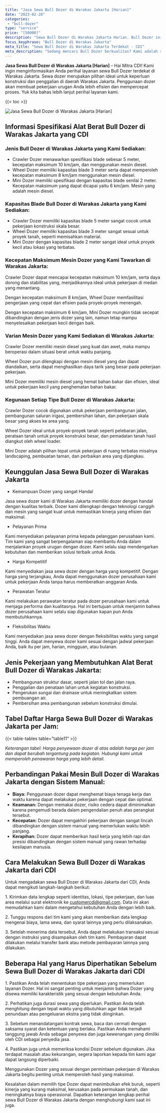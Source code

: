 ```yaml
---
title: "Jasa Sewa Bull Dozer di Warakas Jakarta [Harian]"
date: "2023-02-20"
categories:
 - "bull-dozer"
type: "service"
price: "[50000]"
description: "Sewa Bull Dozer di Warakas Jakarta Harian. Bull Dozer ini merupakan pilihan tepat dalam proyek pembangunan sebagai peralatan konstruksi handal dan andal. Hubungi kami untuk informasi lebih detail."
focus_keyphrase: "Bull Dozer di Warakas Jakarta"
meta_title: "Sewa Bull Dozer di Warakas Jakarta Terdekat - CDI"
meta_description: "Sedang mencari Bull Dozer berkualitas? Kami adalah solusi tepat dengan solusi optimal. Segera hubungi kami."
---
```


**Jasa Sewa Bull Dozer di Warakas Jakarta [Harian]** – Hai Mitra CDI! Kami ingin menginformasikan Anda perihal layanan sewa Bull Dozer terdekat di Warakas Jakarta. Sewa dozer merupakan pilihan ideal untuk keperluan konstruksi dan penggalian di daerah Warakas Jakarta. Penggunaan dozer akan membuat pekerjaan urugan Anda lebih efisien dan mempercepat proses. Yuk kita bahas lebih lanjut perihal layanan kami.

{{< toc >}}

![Jasa Sewa Bull Dozer di Warakas Jakarta [Harian]](/images/bull-dozer/bull-dozer-24.jpg)

## Informasi Spesifikasi Alat Berat Bull Dozer di Warakas Jakarta yang CDI

### Jenis Bull Dozer di Warakas Jakarta yang Kami Sediakan:

*   Crawler Dozer menawarkan spesifikasi blade sebesar 5 meter, kecepatan maksimum 10 km/jam, dan menggunakan mesin diesel.
*   Wheel Dozer memiliki kapasitas blade 3 meter serta dapat memperoleh kecepatan maksimum 8 km/jam menggunakan mesin diesel.
*   Mini Dozer memiliki spesifikasi dengan kapasitas blade senilai 2 meter. Kecepatan maksimum yang dapat dicapai yaitu 6 km/jam. Mesin yang adalah mesin diesel.

### Kapasitas Blade Bull Dozer di Warakas Jakarta yang Kami Sediakan:

*   Crawler Dozer memiliki kapasitas blade 5 meter sangat cocok untuk pekerjaan konstruksi skala besar.
*   Wheel Dozer memiliki kapasitas blade 3 meter sangat sesuai untuk proyek tanah, seperti memisahkan material.
*   Mini Dozer dengan kapasitas blade 2 meter sangat ideal untuk proyek kecil atau lokasi yang terbatas.

### Kecepatan Maksimum Mesin Dozer yang Kami Tawarkan di Warakas Jakarta:

Crawler Dozer dapat mencapai kecepatan maksimum 10 km/jam, serta daya dorong dan stabilitas yang, menjadikannya ideal untuk pekerjaan di medan yang menantang.

Dengan kecepatan maksimum 8 km/jam, Wheel Dozer memfasilitasi pengerjaan yang cepat dan efisien pada proyek-proyek menengah.

Dengan kecepatan maksimum 6 km/jam, Mini Dozer mungkin tidak secepat dibandingkan dengan jenis dozer yang lain, namun tetap mampu menyelesaikan pekerjaan kecil dengan baik.

### Varian Mesin Dozer yang Kami Sediakan di Warakas Jakarta:

Crawler Dozer memiliki mesin diesel yang kuat dan awet, maka mampu beroperasi dalam situasi berat untuk waktu panjang.

Wheel Dozer pun dilengkapi dengan mesin diesel yang dan dapat diandalkan, serta dapat menghasilkan daya tarik yang besar pada pekerjaan pekerjaan.

Mini Dozer memiliki mesin diesel yang hemat bahan bakar dan efisien, ideal untuk pekerjaan kecil yang penghematan bahan bakar.

### Kegunaan Setiap Tipe Bull Dozer di Warakas Jakarta:

Crawler Dozer cocok digunakan untuk pekerjaan pembangunan jalan, pembangunan saluran irigasi, pembersihan lahan, dan pekerjaan skala besar yang akses ke area yang.

Wheel Dozer ideal untuk proyek-proyek tanah seperti pelebaran jalan, perataan tanah untuk proyek konstruksi besar, dan pemadatan tanah hasil diangkut oleh wheel loader.

Mini Dozer adalah pilihan tepat untuk pekerjaan di ruang terbatas misalnya landscaping, pembuatan taman, dan perbaikan area yang dijangkau.

## Keunggulan Jasa Sewa Bull Dozer di Warakas Jakarta

*   Kemampuan Dozer yang sangat Handal

Jasa sewa dozer kami di Warakas Jakarta memiliki dozer dengan handal dengan kualitas terbaik. Dozer kami dilengkapi dengan teknologi canggih dan mesin yang sangat kuat untuk memastikan kinerja yang efisien dan maksimal.
*   Pelayanan Prima

Kami menyediakan pelayanan prima kepada pelanggan perusahaan kami. Tim kami yang sangat berpengalaman siap membantu Anda dalam menjalankan proyek urugan dengan dozer. Kami selalu siap mendengarkan kebutuhan dan memberikan solusi terbaik untuk Anda.
*   Harga Kompetitif

Kami menyediakan jasa sewa dozer dengan harga yang kompetitif. Dengan harga yang terjangkau, Anda dapat menggunakan dozer perusahaan kami untuk pekerjaan Anda tanpa harus memberatkan anggaran Anda.
*   Perawatan Teratur

Kami melakukan perawatan teratur pada dozer perusahaan kami untuk menjaga performa dan kualitasnya. Hal ini bertujuan untuk menjamin bahwa dozer perusahaan kami selalu siap digunakan kapan pun Anda membutuhkannya.
*   Fleksibilitas Waktu

Kami menyediakan jasa sewa dozer dengan fleksibilitas waktu yang sangat tinggi. Anda dapat menyewa dozer kami sesuai dengan jadwal pekerjaan Anda, baik itu per jam, harian, mingguan, atau bulanan.

## Jenis Pekerjaan yang Membutuhkan Alat Berat Bull Dozer di Warakas Jakarta:

*   Pembangunan struktur dasar, seperti jalan tol dan jalan raya.
*   Penggalian dan penataan lahan untuk kegiatan konstruksi.
*   Pengerukan sungai dan drainase untuk meningkatkan sistem pembuangan air.
*   Pembersihan area pembangunan sebelum konstruksi dimulai.

## Tabel Daftar Harga Sewa Bull Dozer di Warakas Jakarta per Jam:

{{< table-tables table="table11" >}}

_Keterangan tabel: Harga penyewaan dozer di atas adalah harga per jam dan dapat berubah tergantung pada kegiatan. Hubungi kami untuk memperoleh penawaran harga yang lebih detail._

## Perbandingan Pakai Mesin Bull Dozer di Warakas Jakarta dengan Sistem Manual:

*   **Biaya:** Penggunaan dozer dapat menghemat biaya tenaga kerja dan waktu karena dapat melakukan pekerjaan dengan cepat dan optimal.
*   **Keamanan:** Dengan memakai dozer, risiko cedera dapat diminimalkan karena pengemudi berada dalam pengendalian penuh atas perangkat tersebut.
*   **Kecepatan:** Dozer dapat mengakhiri pekerjaan dengan sangat lincah dibandingkan dengan sistem manual yang memerlukan waktu lebih panjang.
*   **Kerapihan:** Dozer dapat memberikan hasil kerja yang lebih rapi dan presisi dibandingkan dengan sistem manual yang rawan terhadap kesilapan manusia.

## Cara Melakukan Sewa Bull Dozer di Warakas Jakarta dari CDI

Untuk mengadakan sewa Bull Dozer di Warakas Jakarta dari CDI, Anda dapat mengikuti langkah-langkah berikut:

1\.  Kirimkan data lengkap seperti identitas, lokasi, tipe pekerjaan, dan luas area melalui surat elektronik ke customercdi@gmail.com. Data ini akan memudahkan kami dalam mengetahui kebutuhan Anda dengan lebih baik.

2\.  Tunggu respons dari tim kami yang akan memberikan data lengkap mengenai biaya, lama sewa, dan syarat lainnya yang perlu dilaksanakan.

3\.  Setelah menerima data tersebut, Anda dapat melakukan transaksi sesuai dengan instruksi yang disampaikan oleh tim kami. Pembayaran dapat dilakukan melalui transfer bank atau metode pembayaran lainnya yang dilakukan.

## Beberapa Hal yang Harus Diperhatikan Sebelum Sewa Bull Dozer di Warakas Jakarta dari CDI

1\.  Pastikan Anda telah menentukan tipe pekerjaan yang memerlukan layanan Dozer. Hal ini sangat penting untuk menjamin bahwa Dozer yang disewa memiliki karakteristik yang sesuai dengan kebutuhan Anda.

2\.  Perhatikan juga durasi sewa yang diperlukan. Pastikan Anda telah menghitung dengan tepat waktu yang dibutuhkan agar tidak terjadi penundaan atau pengeluaran ekstra yang tidak diinginkan.

3\.  Sebelum menandatangani kontrak sewa, baca dan cermati dengan saksama syarat dan ketentuan yang berlaku. Pastikan Anda memahami tanggung jawab Anda sebagai penyewa dan juga kewenangan yang dimiliki oleh CDI sebagai penyedia jasa.

4\.  Pastikan juga untuk memeriksa kondisi Dozer sebelum digunakan. Jika terdapat masalah atau kekurangan, segera laporkan kepada tim kami agar dapat langsung diperbaiki.

Menggunakan Dozer yang sesuai dengan permintaan pekerjaan di Warakas Jakarta begitu penting untuk memperoleh hasil yang maksimal.

Kesalahan dalam memilih tipe Dozer dapat menimbulkan efek buruk, seperti kinerja yang kurang maksimal, kerusakan pada permukaan tanah, dan meningkatnya biaya operasional. Dapatkan keterangan lengkap perihal sewa Bull Dozer di Warakas Jakarta dengan menghubungi kami saat ini juga.